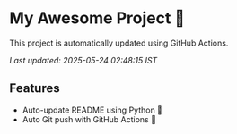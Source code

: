 # My Awesome Project 🚀

This project is automatically updated using GitHub Actions.

_Last updated: 2025-05-24 02:48:15 IST_

## Features
- Auto-update README using Python 🐍
- Auto Git push with GitHub Actions 🤖
